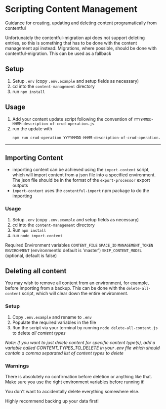 # Scripting Content Management

Guidance for creating, updating and deleting content programatically from contentful

Unfortunately the contentful-migration api does not support deleting entries, so this is something that has to be done
with the content management api instead. Migrations, where possible, should be done with contentful-migration.
This can be used as a fallback

## Setup

1. Setup `.env` (copy `.env.example` and setup fields as necessary)
2. cd into the `content-management` directory
3. run `npm install`

## Usage

1. Add your content update script following the convention of `YYYYMMDD-HHMM-description-of-crud-operation.js`
2. run the update with
    ```bash
    npm run crud-operation YYYYMMDD-HHMM-description-of-crud-operation.js
    ```
____

## Importing Content

- importing content can be achieved using the `import-content` script, which will import content from a json file into a specified environment. The json file should be in the format of the `export-processor` export outputs
- `import-content` uses the `contentful-import` npm package to do the importing

### Usage

1. Setup `.env` (copy `.env.example` and setup fields as necessary)
2. cd into the `content-management` directory
3. Run `npm install`
4. run `node import-content`

Required Environment variables
`CONTENT_FILE`
`SPACE_ID`
`MANAGEMENT_TOKEN`
`ENVIRONMENT` (environmentId default is 'master')
`SKIP_CONTENT_MODEL` (optional, default is false)

## Deleting all content

You may wish to remove all content from an environment, for example, before importing from a backup. 
This can be done with the `delete-all-content` script, which will clear down the entire environment. 

### Setup

1. Copy `.env.example` and rename to `.env`
2. Populate the required variables in the file
3. Run the script via your terminal by running `node delete-all-content.js` to delete _all content types_

_Note: If you want to just delete content for specific content type(s), add a variable called *CONTENT_TYPES_TO_DELETE* in your .env file which should contain a comma separated list of content types to delete_

### Warnings

There is absolutely no confirmation before deletion or anything like that. Make sure you use the right environment variables before running it!

You don't want to accidentally delete everything somewhere else.

Highly recommend backing up your data first!
